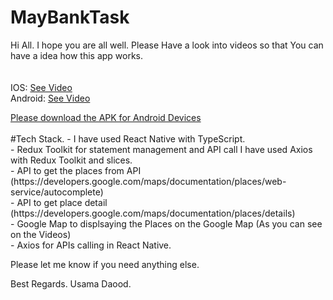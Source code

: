 # MayBankTask

Hi All. I hope you are all well.
Please Have a look into videos so that You can have a idea how this app works. <br/> <br/> <br/>
IOS: <a href="https://drive.google.com/file/d/1lVEgELsCKJJBQ_yHtFjVtkvCHuPr89Bx/view?usp=sharing" _blank> See Video </a> <br/>
Android: <a href="https://drive.google.com/file/d/1mdjo_wBOuO2CFhD_ct2BIgOAhj7zLiLC/view?usp=sharing" _blank> See Video </a> 

<a href="https://drive.google.com/file/d/1wXsQ25NyMXw4mMneDde1rh4VjgqHcPXU/view?usp=sharing" _blank>
 Please download the APK for Android Devices 
</a>

<br/>
<br/>
#Tech Stack.
- I have used React Native with TypeScript.<br/>
- Redux Toolkit for statement management and API call I have used Axios with Redux Toolkit and slices.<br/>
- API to get the places from API (https://developers.google.com/maps/documentation/places/web-service/autocomplete)<br/>
- API to get place detail (https://developers.google.com/maps/documentation/places/details)<br/>
- Google Map to displsaying the Places on the Google Map (As you can see on the Videos)<br/>
- Axios for APIs calling in React Native.<br/>

Please let me know if you need anything else.

Best Regards.
Usama Daood.



